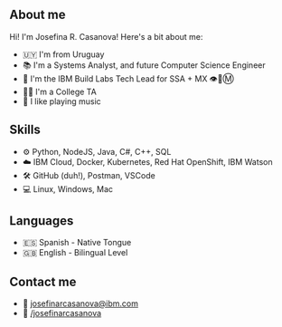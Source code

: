 ## About me

Hi! I'm Josefina R. Casanova! Here's a bit about me:

- 🇺🇾 I'm from Uruguay
- 📚 I'm a Systems Analyst, and future Computer Science Engineer
- 🏢 I'm the IBM Build Labs Tech Lead for SSA + MX 👁️🐝Ⓜ️
- 👩‍🏫 I'm a College TA
- 🎵 I like playing music

## Skills

 - ⚙️ Python, NodeJS, Java, C#, C++, SQL
 - ☁️ IBM Cloud, Docker, Kubernetes, Red Hat OpenShift, IBM Watson
 - 🛠️ GitHub (duh!), Postman, VSCode
 - 💻 Linux, Windows, Mac

## Languages

 - :es: Spanish - Native Tongue
 - :uk: English - Bilingual Level

## Contact me

- 📧 [josefinarcasanova@ibm.com](mailto:josefinarcasanova@ibm.com)
- 🔗 [/josefinarcasanova](https://www.linkedin.com/in/josefinarcasanova/)


<!---
josefinarcasanova/josefinarcasanova is a ✨ special ✨ repository because its `README.md` (this file) appears on your GitHub profile.
You can click the Preview link to take a look at your changes.
--->
